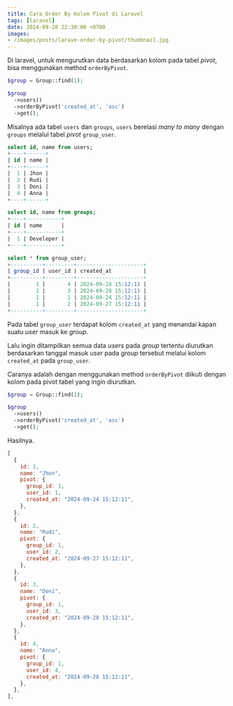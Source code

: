 ```yaml
---
title: Cara Order By Kolom Pivot di Laravel
tags: [laravel]
date: 2024-09-28 22:30:00 +0700
images:
- /images/posts/larave-order-by-pivot/thumbnail.jpg
---
```


Di laravel, untuk mengurutkan data berdasarkan kolom pada tabel *pivot*, bisa menggunakan method `orderByPivot`.

<!--more-->

```php
$group = Group::find(1);

$group
  ->users()
  ->orderByPivot('created_at', 'asc')
  ->get();
```

Misalnya ada tabel `users` dan `groups`, `users` berelasi *many to many* dengan `groups` melalui tabel *pivot* `group_user`.

```sql
select id, name from users;
+----+------+
| id | name |
+----+------+
|  1 | Jhon |
|  2 | Rudi |
|  3 | Doni |
|  4 | Anna |
+----+------+

select id, name from groups;
+----+-----------+
| id | name      |
+----+-----------+
|  1 | Developer |
+----+-----------+

select * from group_user;
+----------+---------+---------------------+
| group_id | user_id | created_at          |
+----------+---------+---------------------+
|        1 |       4 | 2024-09-28 15:12:11 |
|        1 |       3 | 2024-09-28 15:12:11 |
|        1 |       1 | 2024-09-24 15:12:11 |
|        1 |       2 | 2024-09-27 15:12:11 |
+----------+---------+---------------------+
```

Pada tabel `group_user` terdapat kolom `created_at` yang menandai kapan suatu *user* masuk ke *group*.

Lalu ingin ditampilkan semua data *users* pada *group* tertentu diurutkan berdasarkan tanggal masuk *user* pada *group* tersebut melalui kolom `created_at` pada `group_user`.

Caranya adalah dengan menggunakan method `orderByPivot` diikuti dengan kolom pada pivot tabel yang ingin diurutkan.

```php
$group = Group::find(1);

$group
  ->users()
  ->orderByPivot('created_at', 'asc')
  ->get();
```

Hasilnya.

```javascript
[
  {
    id: 1,
    name: "Jhon",
    pivot: {
      group_id: 1,
      user_id: 1,
      created_at: "2024-09-24 15:12:11",
    },
  },
  {
    id: 2,
    name: "Rudi",
    pivot: {
      group_id: 1,
      user_id: 2,
      created_at: "2024-09-27 15:12:11",
    },
  },
  {
    id: 3,
    name: "Doni",
    pivot: {
      group_id: 1,
      user_id: 3,
      created_at: "2024-09-28 15:12:11",
    },
  },
  {
    id: 4,
    name: "Anna",
    pivot: {
      group_id: 1,
      user_id: 4,
      created_at: "2024-09-28 15:12:11",
    },
  },
],
```